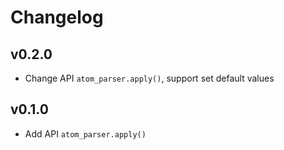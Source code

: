 # Changelog

## v0.2.0

* Change API `atom_parser.apply()`, support set default values

## v0.1.0

* Add API `atom_parser.apply()`
